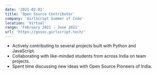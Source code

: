 ```yaml
---
date: '2021-02-01'
title: 'Open Source Contributor'
company: 'GirlScript Summer of Code'
location: 'Virtual'
range: 'February 2021 - June 2021'
url: 'https://gssoc.girlscript.tech/'
---
```


- Actively contributing to several projects built with Python and JavaScript.
- Collaborating with like-minded students from across India on team projects.
- Spent time discussing new ideas with Open Source Pioneers of India.
